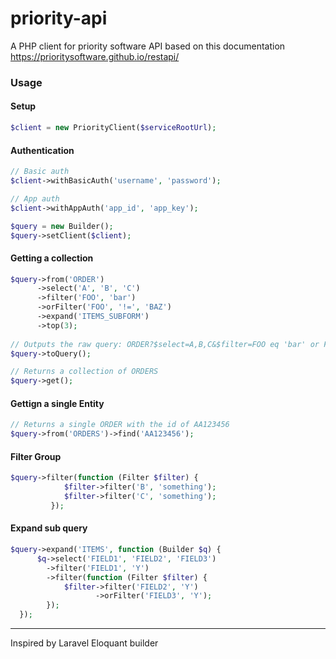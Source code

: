 # priority-api
A PHP client for priority software API
based on this documentation  
https://prioritysoftware.github.io/restapi/

### Usage

#### Setup 
```php
$client = new PriorityClient($serviceRootUrl);
```

#### Authentication
```php
// Basic auth
$client->withBasicAuth('username', 'password');

// App auth
$client->withAppAuth('app_id', 'app_key');
```

```php
$query = new Builder();
$query->setClient($client);
```

#### Getting a collection
```php
$query->from('ORDER')
      ->select('A', 'B', 'C')
      ->filter('FOO', 'bar')
      ->orFilter('FOO', '!=', 'BAZ')
      ->expand('ITEMS_SUBFORM')
      ->top(3);
      
// Outputs the raw query: ORDER?$select=A,B,C&$filter=FOO eq 'bar' or FOO ne 'BAZ'&$expand=ITEMS_SUBFORM&$top=3
$query->toQuery(); 

// Returns a collection of ORDERS
$query->get(); 
```

#### Gettign a single Entity
```php
// Returns a single ORDER with the id of AA123456
$query->from('ORDERS')->find('AA123456');
```

#### Filter Group 
```php
$query->filter(function (Filter $filter) {
            $filter->filter('B', 'something');
            $filter->filter('C', 'something');
         });
```

#### Expand sub query
```php
$query->expand('ITEMS', function (Builder $q) {
      $q->select('FIELD1', 'FIELD2', 'FIELD3')
        ->filter('FIELD1', 'Y')
        ->filter(function (Filter $filter) {
            $filter->filter('FIELD2', 'Y')
                   ->orFilter('FIELD3', 'Y');
        });
  });
```
--------------

Inspired by Laravel Eloquant builder
